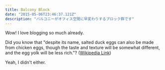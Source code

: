 ```yaml
---
title: Balcony Block
date: "2015-05-06T23:46:37.121Z"
description: "バルコニーがオフィス空間に早変わりするブロック群です"
---
```


Wow! I love blogging so much already.

Did you know that "despite its name, salted duck eggs can also be made from
chicken eggs, though the taste and texture will be somewhat different, and the
egg yolk will be less rich."?
([Wikipedia Link](https://en.wikipedia.org/wiki/Salted_duck_egg))

Yeah, I didn't either.
